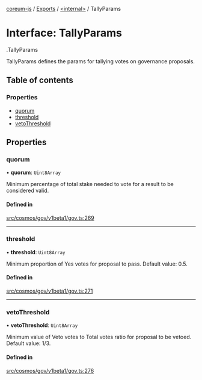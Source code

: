 [coreum-js](../README.md) / [Exports](../modules.md) / [<internal\>](../modules/internal_.md) / TallyParams

# Interface: TallyParams

[<internal>](../modules/internal_.md).TallyParams

TallyParams defines the params for tallying votes on governance proposals.

## Table of contents

### Properties

- [quorum](internal_.TallyParams.md#quorum)
- [threshold](internal_.TallyParams.md#threshold)
- [vetoThreshold](internal_.TallyParams.md#vetothreshold)

## Properties

### quorum

• **quorum**: `Uint8Array`

Minimum percentage of total stake needed to vote for a result to be
considered valid.

#### Defined in

[src/cosmos/gov/v1beta1/gov.ts:269](https://github.com/CooperFoundation/coreum-js/blob/b574423/src/cosmos/gov/v1beta1/gov.ts#L269)

___

### threshold

• **threshold**: `Uint8Array`

Minimum proportion of Yes votes for proposal to pass. Default value: 0.5.

#### Defined in

[src/cosmos/gov/v1beta1/gov.ts:271](https://github.com/CooperFoundation/coreum-js/blob/b574423/src/cosmos/gov/v1beta1/gov.ts#L271)

___

### vetoThreshold

• **vetoThreshold**: `Uint8Array`

Minimum value of Veto votes to Total votes ratio for proposal to be
vetoed. Default value: 1/3.

#### Defined in

[src/cosmos/gov/v1beta1/gov.ts:276](https://github.com/CooperFoundation/coreum-js/blob/b574423/src/cosmos/gov/v1beta1/gov.ts#L276)
